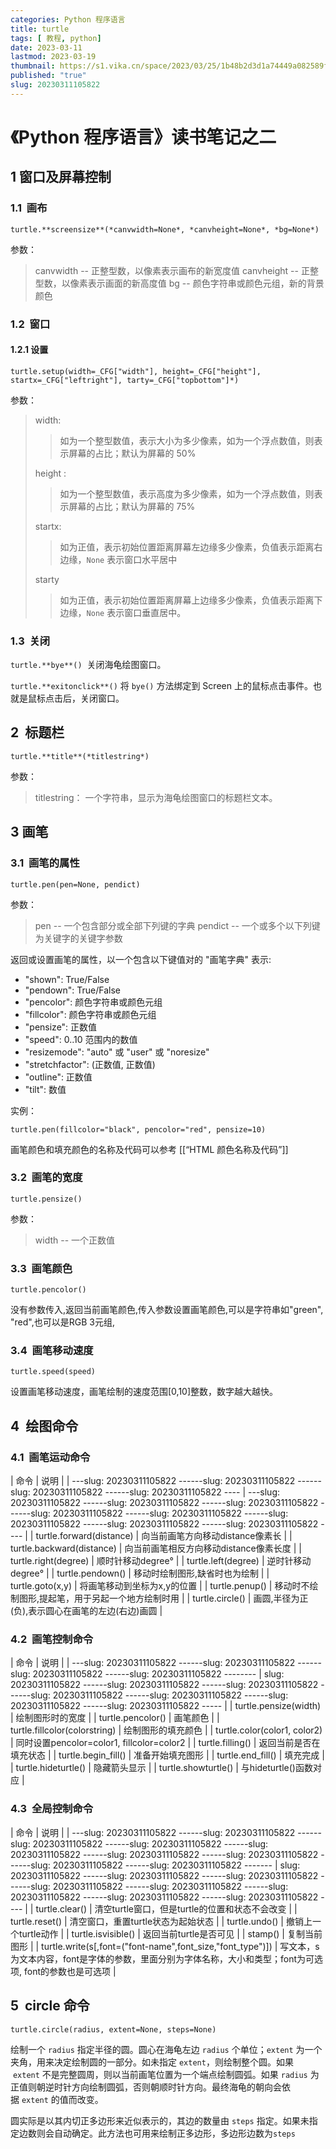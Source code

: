 ```yaml
---
categories: Python 程序语言
title: turtle
tags: [ 教程, python]
date: 2023-03-11
lastmod: 2023-03-19 
thumbnail: https://s1.vika.cn/space/2023/03/25/1b48b2d3d1a74449a082589f406721f2?attname=turtle-2201433__340.jpg
published: "true"
slug: 20230311105822
---
```


# 《Python 程序语言》读书笔记之二
 

## 1 窗口及屏幕控制  

### 1.1  画布  

`turtle.**screensize**(*canvwidth=None*, *canvheight=None*, *bg=None*)`  

参数：  
>canvwidth -- 正整型数，以像素表示画布的新宽度值
>canvheight -- 正整型数，以像素表示画面的新高度值
>bg -- 颜色字符串或颜色元组，新的背景颜色
  
### 1.2  窗口  

#### 1.2.1 设置  

`turtle.setup(width=_CFG["width"], height=_CFG["height"], startx=_CFG["leftright"], tarty=_CFG["topbottom"]*)`

  
参数：  
>width:
>> 如为一个整型数值，表示大小为多少像素，如为一个浮点数值，则表示屏幕的占比；默认为屏幕的 50%
>
>height :
>> 如为一个整型数值，表示高度为多少像素，如为一个浮点数值，则表示屏幕的占比；默认为屏幕的 75%
>
>startx:
>> 如为正值，表示初始位置距离屏幕左边缘多少像素，负值表示距离右边缘，`None` 表示窗口水平居中
>
>starty
>>如为正值，表示初始位置距离屏幕上边缘多少像素，负值表示距离下边缘，`None` 表示窗口垂直居中。

### 1.3  关闭  

`turtle.**bye**()`  关闭海龟绘图窗口。  

`turtle.**exitonclick**()` 将 `bye()` 方法绑定到 Screen 上的鼠标点击事件。也就是鼠标点击后，关闭窗口。
  
## 2  标题栏  

`turtle.**title**(*titlestring*)`  

参数：  
>titlestring： 一个字符串，显示为海龟绘图窗口的标题栏文本。

## 3 画笔  

### 3.1  画笔的属性  

`turtle.pen(pen=None, pendict)`
 
参数：

>pen -- 一个包含部分或全部下列键的字典
>pendict -- 一个或多个以下列键为关键字的关键字参数

  

返回或设置画笔的属性，以一个包含以下键值对的 "画笔字典" 表示: 

- "shown": True/False
- "pendown": True/False
- "pencolor": 颜色字符串或颜色元组
- "fillcolor": 颜色字符串或颜色元组
- "pensize": 正数值
- "speed": 0..10 范围内的数值
- "resizemode": "auto" 或 "user" 或 "noresize"
- "stretchfactor": (正数值, 正数值)
- "outline": 正数值
- "tilt": 数值
  

实例：  

`turtle.pen(fillcolor="black", pencolor="red", pensize=10)`
  
画笔颜色和填充颜色的名称及代码可以参考 [[“HTML 颜色名称及代码”]]

  

### 3.2  画笔的宽度  

`turtle.pensize()`  

参数：  

>width -- 一个正数值  

### 3.3  画笔颜色  

`turtle.pencolor()`  

没有参数传入,返回当前画笔颜色,传入参数设置画笔颜色,可以是字符串如"green", "red",也可以是RGB 3元组,


### 3.4  画笔移动速度  

`turtle.speed(speed)`  

设置画笔移动速度，画笔绘制的速度范围[0,10]整数，数字越大越快。
  
## 4  绘图命令  

### 4.1  画笔运动命令  
| 命令                      | 说明                                              |
| ---slug: 20230311105822
------slug: 20230311105822
------slug: 20230311105822
------slug: 20230311105822
---- | ---slug: 20230311105822
------slug: 20230311105822
------slug: 20230311105822
------slug: 20230311105822
------slug: 20230311105822
------slug: 20230311105822
------slug: 20230311105822
------slug: 20230311105822
---- |
| turtle.forward(distance)  | 向当前画笔方向移动distance像素长                  |
| turtle.backward(distance) | 向当前画笔相反方向移动distance像素长度            |
| turtle.right(degree)      | 顺时针移动degree°                                 |
| turtle.left(degree)       | 逆时针移动degree°                                 |
| turtle.pendown()          | 移动时绘制图形,缺省时也为绘制                     |
| turtle.goto(x,y)          | 将画笔移动到坐标为x,y的位置                       |
| turtle.penup()            | 移动时不绘制图形,提起笔，用于另起一个地方绘制时用 |
| turtle.circle()           | 画圆,半径为正(负),表示圆心在画笔的左边(右边)画圆                                                   |


### 4.2  画笔控制命令

| 命令                          | 说明                                      |
| ---slug: 20230311105822
------slug: 20230311105822
------slug: 20230311105822
------slug: 20230311105822
-------- | slug: 20230311105822
------slug: 20230311105822
------slug: 20230311105822
------slug: 20230311105822
------slug: 20230311105822
------slug: 20230311105822
------slug: 20230311105822
----- |
| turtle.pensize(width)         | 绘制图形时的宽度                          |
| turtle.pencolor()             | 画笔颜色                                  |
| turtle.fillcolor(colorstring) | 绘制图形的填充颜色                        |
| turtle.color(color1, color2)  | 同时设置pencolor=color1, fillcolor=color2 |
| turtle.filling()              | 返回当前是否在填充状态                    |
| turtle.begin_fill()           | 准备开始填充图形                          |
| turtle.end_fill()             | 填充完成                                  |
| turtle.hideturtle()           | 隐藏箭头显示                              |
| turtle.showturtle()           | 与hideturtle()函数对应                                          |
 

### 4.3  全局控制命令
| 命令                                                       | 说明                                           |
| ---slug: 20230311105822
------slug: 20230311105822
------slug: 20230311105822
------slug: 20230311105822
------slug: 20230311105822
------slug: 20230311105822
------slug: 20230311105822
------slug: 20230311105822
------slug: 20230311105822
------- | slug: 20230311105822
------slug: 20230311105822
------slug: 20230311105822
------slug: 20230311105822
------slug: 20230311105822
------slug: 20230311105822
------slug: 20230311105822
------slug: 20230311105822
---- |
| turtle.clear()                                             | 清空turtle窗口，但是turtle的位置和状态不会改变 |
| turtle.reset()                                             | 清空窗口，重置turtle状态为起始状态             |
| turtle.undo()                                              | 撤销上一个turtle动作                           |
| turtle.isvisible()                                         | 返回当前turtle是否可见                         |
| stamp()                                                    | 复制当前图形                                   |
| turtle.write(s[,font=("font-name",font_size,"font_type")]) | 写文本，s为文本内容，font是字体的参数，里面分别为字体名称，大小和类型；font为可选项, font的参数也是可选项                                                |


## 5  circle 命令  

`turtle.circle(radius, extent=None, steps=None)`  

绘制一个 `radius` 指定半径的圆。圆心在海龟左边 `radius` 个单位；`extent` 为一个夹角，用来决定绘制圆的一部分。如未指定 `extent`，则绘制整个圆。如果  `extent` 不是完整圆周，则以当前画笔位置为一个端点绘制圆弧。如果 `radius` 为正值则朝逆时针方向绘制圆弧，否则朝顺时针方向。最终海龟的朝向会依据 `extent` 的值而改变。  

圆实际是以其内切正多边形来近似表示的，其边的数量由 `steps` 指定。如果未指定边数则会自动确定。此方法也可用来绘制正多边形，多边形边数为`steps`